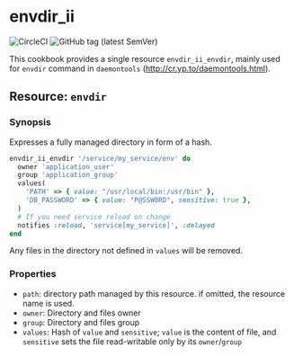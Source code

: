 # envdir_ii

![CircleCI](https://img.shields.io/circleci/build/github/limitusus/envdir_ii/master?token=4cd3700996f9934222b4899ee5d84dfe3a2f62a7)
![GitHub tag (latest SemVer)](https://img.shields.io/github/v/tag/limitusus/envdir_ii)

This cookbook provides a single resource `envdir_ii_envdir`, mainly
used for `envdir` command in `daemontools`
(http://cr.yp.to/daemontools.html).

## Resource: `envdir`

### Synopsis

Expresses a fully managed directory in form of a hash.

```ruby
envdir_ii_envdir '/service/my_service/env' do
  owner 'application_user'
  group 'application_group'
  values(
    'PATH' => { value: "/usr/local/bin:/usr/bin" },
    'DB_PASSWORD' => { value: "P@SSW0RD", sensitive: true },
  )
  # If you need service reload on change
  notifies :reload, 'service[my_service]', :delayed
end
```

Any files in the directory not defined in `values` will be removed.

### Properties

- `path`: directory path managed by this resource. if omitted, the resource name is used.
- `owner`: Directory and files owner
- `group`: Directory and files group
- `values`: Hash of `value` and `sensitive`; `value` is the content of file, and `sensitive` sets the file read-writable only by its `owner`/`group`
